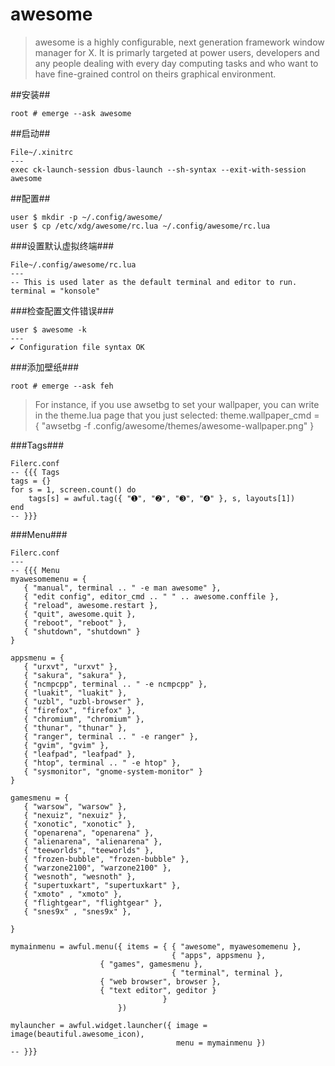 awesome
=======

>awesome is a highly configurable, next generation framework window manager for X. It is primarly targeted at power users, developers and any people dealing with every day computing tasks and who want to have fine-grained control on theirs graphical environment.

##安装##

    root # emerge --ask awesome
    
##启动##

    File~/.xinitrc
    ---
    exec ck-launch-session dbus-launch --sh-syntax --exit-with-session awesome
    
    
##配置##

    user $ mkdir -p ~/.config/awesome/
    user $ cp /etc/xdg/awesome/rc.lua ~/.config/awesome/rc.lua

###设置默认虚拟终端###

    File~/.config/awesome/rc.lua
    ---
    -- This is used later as the default terminal and editor to run.
    terminal = "konsole"
    
###检查配置文件错误###

    user $ awesome -k
    ---
    ✔ Configuration file syntax OK
    
###添加壁纸###

    root # emerge --ask feh
    
>For instance, if you use awsetbg to set your wallpaper, you can write in the theme.lua page that you just selected:
theme.wallpaper_cmd = { "awsetbg -f .config/awesome/themes/awesome-wallpaper.png" }


###Tags###

    Filerc.conf
    -- {{{ Tags
    tags = {}
    for s = 1, screen.count() do
        tags[s] = awful.tag({ "➊", "➋", "➌", "➍" }, s, layouts[1])
    end
    -- }}}
    
###Menu###

    Filerc.conf
    ---
    -- {{{ Menu
    myawesomemenu = {
       { "manual", terminal .. " -e man awesome" },
       { "edit config", editor_cmd .. " " .. awesome.conffile },
       { "reload", awesome.restart },
       { "quit", awesome.quit },
       { "reboot", "reboot" },
       { "shutdown", "shutdown" }
    }
    
    appsmenu = {
       { "urxvt", "urxvt" },
       { "sakura", "sakura" },
       { "ncmpcpp", terminal .. " -e ncmpcpp" },
       { "luakit", "luakit" },
       { "uzbl", "uzbl-browser" },
       { "firefox", "firefox" },
       { "chromium", "chromium" },
       { "thunar", "thunar" },
       { "ranger", terminal .. " -e ranger" },
       { "gvim", "gvim" },
       { "leafpad", "leafpad" },
       { "htop", terminal .. " -e htop" },
       { "sysmonitor", "gnome-system-monitor" }
    }
    
    gamesmenu = {
       { "warsow", "warsow" },
       { "nexuiz", "nexuiz" },
       { "xonotic", "xonotic" },
       { "openarena", "openarena" },
       { "alienarena", "alienarena" },
       { "teeworlds", "teeworlds" },
       { "frozen-bubble", "frozen-bubble" },
       { "warzone2100", "warzone2100" },
       { "wesnoth", "wesnoth" },
       { "supertuxkart", "supertuxkart" },
       { "xmoto" , "xmoto" },
       { "flightgear", "flightgear" },
       { "snes9x" , "snes9x" },
    
    }
    
    mymainmenu = awful.menu({ items = { { "awesome", myawesomemenu },
                                        { "apps", appsmenu },
                        { "games", gamesmenu },
                                        { "terminal", terminal },
                        { "web browser", browser },
                        { "text editor", geditor }
                                      }
                            })
    
    mylauncher = awful.widget.launcher({ image = image(beautiful.awesome_icon),
                                         menu = mymainmenu })
    -- }}}























    
